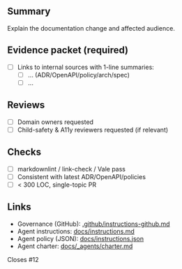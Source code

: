 ## Summary
Explain the documentation change and affected audience.

## Evidence packet (required)
- [ ] Links to internal sources with 1-line summaries:
  - [ ] ... (ADR/OpenAPI/policy/arch/spec)
  - [ ] ...

## Reviews
- [ ] Domain owners requested
- [ ] Child-safety & A11y reviewers requested (if relevant)

## Checks
- [ ] markdownlint / link-check / Vale pass
- [ ] Consistent with latest ADR/OpenAPI/policies
- [ ] < 300 LOC, single-topic PR

## Links
- Governance (GitHub): [.github/instructions-github.md](../../.github/instructions-github.md)
- Agent instructions: [docs/instructions.md](../../docs/instructions.md)
- Agent policy (JSON): [docs/instructions.json](../../docs/instructions.json)
- Agent charter: [docs/_agents/charter.md](../../docs/_agents/charter.md)

Closes #12
